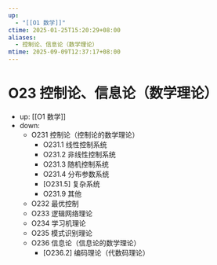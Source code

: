 ```yaml
---
up:
  - "[[O1 数学]]"
ctime: 2025-01-25T15:20:29+08:00
aliases:
  - 控制论、信息论（数学理论）
mtime: 2025-09-09T12:37:17+08:00
---
```


# O23 控制论、信息论（数学理论）

- up: [[O1 数学]]
- down:	
	- O231 控制论（控制论的数学理论）
		- O231.1 线性控制系统
		- O231.2 非线性控制系统
		- O231.3 随机控制系统
		- O231.4 分布参数系统
		- [O231.5] 复杂系统
		- O231.9 其他
	- O232 最优控制
	- O233 逻辑网络理论
	- O234 学习机理论
	- O235 模式识别理论
	- O236 信息论（信息论的数学理论）
		- [O236.2] 编码理论（代数码理论）
	
